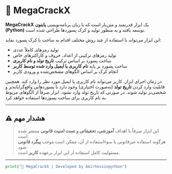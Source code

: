# 🔐 MegaCrackX

**MegaCrackX** یک ابزار قدرتمند و متن‌باز است که با زبان برنامه‌نویسی **پایتون (Python)** توسعه یافته و به منظور تولید و کرک پسوردها طراحی شده است.

این ابزار می‌تواند با استفاده از چند روش مختلف اقدام به ساخت یا کرک پسورد نماید:

- تولید رمزهای کاملاً عددی
- تولید رمزهای ترکیبی از اعداد، حروف و کاراکترهای خاص
- ساخت پسورد بر اساس ترکیب **تاریخ تولد و نام کاربری**
- ساخت پسورد بر پایه **نام کاربری یا ایمیل وارد شده توسط کاربر**
- انجام کرک بر اساس الگوهای مشخص‌شده و ورودی کاربر

در زمان اجرای ابزار، کاربر می‌تواند نام کاربری یا ایمیل مورد نظر را وارد کند. همچنین قابلیت وارد کردن **تاریخ تولد** (به‌صورت اختیاری) وجود دارد تا پسوردهایی واقع‌گرایانه‌تر و شخصی‌تر تولید شوند. در صورتی که تاریخ تولد وارد نشود، ابزار صرفاً از الگوهای مربوط به نام کاربری برای ساخت پسوردها استفاده خواهد کرد.

---

## ⚠️ هشدار مهم

> این ابزار صرفاً با اهداف **آموزشی، تحقیقاتی و تست امنیت قانونی** منتشر شده است.  
> هرگونه استفاده غیرقانونی یا سوءاستفاده از آن، ممکن است موجب **پیگرد قانونی** شود.  
> مسئولیت کامل استفاده از این ابزار برعهده **کاربر** است.

---

  


```python
print("🔐 MegaCrackX | Developed by Amirhossinpython")
